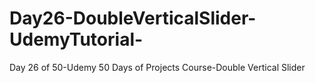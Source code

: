 # Day26-DoubleVerticalSlider-UdemyTutorial-
Day 26 of 50-Udemy 50 Days of Projects Course-Double Vertical Slider
